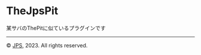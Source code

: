 # TheJpsPit
某サバのThePitに似ているプラグインです

---
&copy; [JPS](https://japanpvpserver.net), 2023. All rights reserved.
